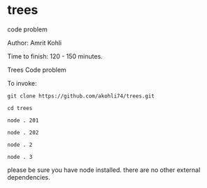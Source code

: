 # trees
code problem

Author: Amrit Kohli

Time to finish: 120 - 150 minutes.

Trees Code problem

To invoke:

`git clone https://github.com/akohli74/trees.git`

`cd trees`

`node . 201`

`node . 202`


`node . 2`

`node . 3`


please be sure you have node installed.  there are no other external dependencies.
